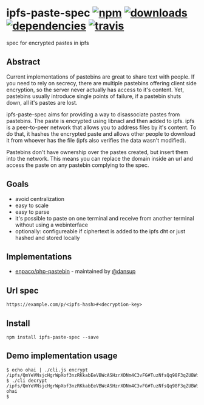 # ipfs-paste-spec [![npm][npm-image]][npm-url] [![downloads][downloads-image]][downloads-url] [![dependencies][dependency-image]][dependency-url] [![travis][travis-image]][travis-url]

[npm-image]: https://img.shields.io/npm/v/ipfs-paste-spec.svg
[npm-url]: https://npmjs.org/package/ipfs-paste-spec
[downloads-image]: https://img.shields.io/npm/dm/ipfs-paste-spec.svg
[downloads-url]: https://npmjs.org/package/ipfs-paste-spec
[dependency-image]: https://img.shields.io/david/kpcyrd/ipfs-paste-spec.svg
[dependency-url]: https://david-dm.org/kpcyrd/ipfs-paste-spec
[travis-image]: https://img.shields.io/travis/kpcyrd/ipfs-paste-spec.svg
[travis-url]: https://travis-ci.org/kpcyrd/ipfs-paste-spec

spec for encrypted pastes in ipfs

## Abstract

Current implementations of pastebins are great to share text with people. If you need to rely on secrecy, there are multiple pastebins offering client side encryption, so the server never actually has access to it's content. Yet, pastebins usually introduce single points of failure, if a pastebin shuts down, all it's pastes are lost.

ipfs-paste-spec aims for providing a way to disassociate pastes from pastebins. The paste is encrypted using libnacl and then added to ipfs. ipfs is a peer-to-peer network that allows you to address files by it's content. To do that, it hashes the encrypted paste and allows other people to download it from whoever has the file (ipfs also verifies the data wasn't modified).

Pastebins don't have ownership over the pastes created, but insert them into the network. This means you can replace the domain inside an url and access the paste on any pastebin complying to the spec.

## Goals

- avoid centralization
- easy to scale
- easy to parse
- it's possible to paste on one terminal and receive from another terminal without using a webinterface
- optionally: configureable if ciphertext is added to the ipfs dht or just hashed and stored locally

## Implementations

- [enpaco/php-pastebin](https://github.com/enpaco/php-pastebin) - maintained by [@dansup](https://github.com/dansup)

## Url spec

```
https://example.com/p/<ipfs-hash>#<decryption-key>
```

## Install

```
npm install ipfs-paste-spec --save
```

## Demo implementation usage

```
$ echo ohai | ./cli.js encrypt
/ipfs/QmYeVNsjcHgrWpXof3nzRKkabEeVBWcASHzrXDNm4C3vFG#TuzNfsQq98F3qZUBWiTcA1eY4vyEOpIw1pvRMYMCjSY=
$ ./cli decrypt /ipfs/QmYeVNsjcHgrWpXof3nzRKkabEeVBWcASHzrXDNm4C3vFG#TuzNfsQq98F3qZUBWiTcA1eY4vyEOpIw1pvRMYMCjSY=
ohai
$
```
